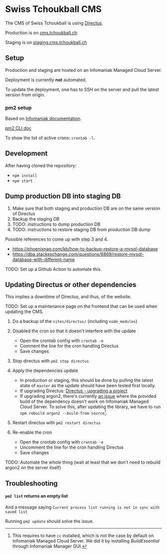# Swiss Tchoukball CMS

The CMS of Swiss Tchoukball is using [Directus](https://directus.io).

Production is on [cms.tchoukball.ch](https://cms.tchoukball.ch)

Staging is on [staging.cms.tchoukball.ch](https://staging.cms.tchoukball.ch)

## Setup

Production and staging are hosted on an Infomaniak Managed Cloud Server.

Deployment is currently **not** automated.

To update the deployment, one has to SSH on the server and pull the latest version from origin.

### pm2 setup

Based on [Infomaniak documentation](https://www.infomaniak.com/fr/support/faq/2201/serveur-cloud-application-nodejs-fonctionnement-permanent).

[pm2 CLI doc](https://pm2.io/docs/runtime/reference/pm2-cli/)

To show the list of active crons: `crontab -l`.

## Development

After having cloned the repository:

- `npm install`
- `npm start`

## Dump production DB into staging DB

1. Make sure that both staging and production DB are on the same version of Directus
2. Backup the staging DB
3. TODO: instructions to dump production DB
4. TODO: instructions to restore staging DB from production DB dump

Possible references to come up with step 3 and 4.

- https://phoenixnap.com/kb/how-to-backup-restore-a-mysql-database
- https://dba.stackexchange.com/questions/8869/restore-mysql-database-with-different-name

TODO: Set up a Github Action to automate this.

## Updating Directus or other dependencies

This implies a downtime of Directus, and thus, of the website.

TODO: Set up a maintenance page on the frontend that can be used when updating the CMS.

1. Do a backup of the `sites/directus/` (including `node_modules`)

2. Disabled the cron so that it doesn't interfere with the update
   - Open the crontab config with `crontab -e`
   - Comment the line for the cron handling Directus
   - Save changes
   
3. Stop directus with `pm2 stop directus`

4. Apply the dependencies update
   - In production or staging, this should be done by pulling the latest state of `master` as the update should have been tested first locally.
   - If upgrading Directus: [Directus - upgrading a project](https://docs.directus.io/guides/projects/#upgrading-a-project)
   - If upgrading argon2, there's currently [an issue](https://github.com/ranisalt/node-argon2/issues/276) where the provided build of the dependency doesn't work on Infomaniak Managed Cloud Server. To solve this, after updating the library, we have to run `npm rebuild argon2 --build-from-source`[^1].
   
5. Restart directus with `pm2 restart directus`

6. Re-enable the cron
   - Open the crontab config with `crontab -e`
   - Uncomment the line for the cron handling Directus
   - Save changes

TODO: Automate the whole thing (wait at least that we don't need to rebuild argon2 on the server itself)

## Troubleshooting

#### `pm2 list` returns an empty list

And a message saying `Current process list running is not in sync with saved list`

Running `pm2 update` should solve the issue.



[^1]: This requires to have `cc` installed, which is not the case by default on Infomaniak Managed Cloud Server. We did it by installing *BuildEssential* through Infomaniak Manager GUI.


